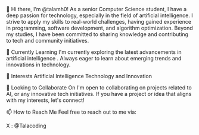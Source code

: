 👋 Hi there, I’m @talamh0!
As a senior Computer Science student, I have a deep passion for technology, especially in the field of artificial intelligence. I strive to apply my skills to real-world challenges, having gained experience in programming, software development, and algorithm optimization. Beyond my studies, I have been committed to sharing knowledge and contributing to tech and community initiatives.

🌱 Currently Learning
I'm currently exploring the latest advancements in artificial intelligence . Always eager to learn about emerging trends and innovations in technology.

👀 Interests
Artificial Intelligence
Technology and Innovation

💞️ Looking to Collaborate On
I'm open to collaborating on projects related to AI,  or any innovative tech initiatives. If you have a project or idea that aligns with my interests, let's connect!

📫 How to Reach Me
Feel free to reach out to me via:

X : @Talacoding
